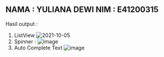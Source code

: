NAMA : YULIANA DEWI
NIM : E41200315
--------------------
Hasil output :
1. ListView
    ![2021-10-05](https://user-images.githubusercontent.com/75105622/135948512-a127b90e-4488-4d63-bab4-ecdc5c1230de.png)
2. Spinner :
    ![image](https://user-images.githubusercontent.com/75105622/135949022-ee8126b7-fd60-4056-983f-437c2efe170e.png)
3. Auto Complete Text
    ![image](https://user-images.githubusercontent.com/75105622/135949497-1c302f69-4856-4c75-a6c4-1fff53c5388e.png)


